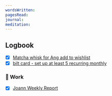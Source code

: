 ```yaml
---
wordsWritten: 
pagesRead: 
journal: 
meditation:
---
```



## Logbook
- [x] [Matcha whisk for Ang add to wishlist](things:///show?id=Ae97NZKfWjk8kZW3hDntYU)
- [x] [bilt card - set up at least 5 recurring monthly](things:///show?id=PZiEyRyp25xwwoTYgvP8Bc)

### 💼 Work
- [x] [Joann Weekly Report](things:///show?id=MGBG7a5AUmftSEv1FETLZ1)